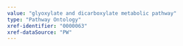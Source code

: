 ```yaml
---
value: "glyoxylate and dicarboxylate metabolic pathway"
type: "Pathway Ontology"
xref-identifier: "0000063"
xref-dataSource: "PW"
---
```

